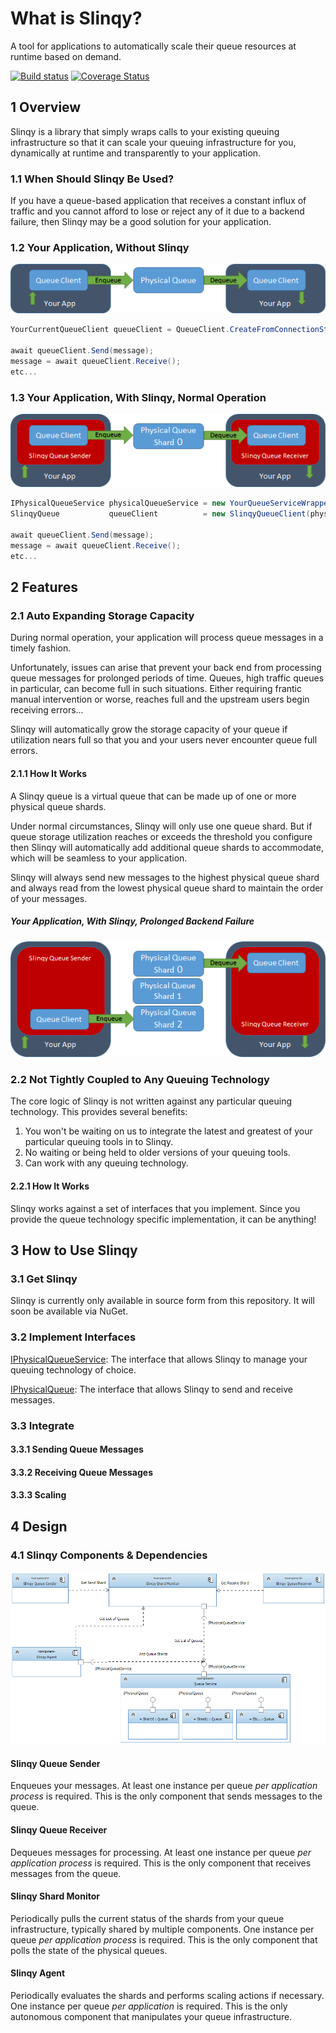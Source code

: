 # What is Slinqy?
A tool for applications to automatically scale their queue resources at runtime based on demand.

[![Build status](https://ci.appveyor.com/api/projects/status/3msjix5fdfe5u5fs?svg=true)](https://ci.appveyor.com/project/rakutensf-malex/slinqy)
[![Coverage Status](https://coveralls.io/repos/stealthlab/slinqy/badge.svg?branch=master&service=github)](https://coveralls.io/github/stealthlab/slinqy?branch=master)

## 1 Overview

Slinqy is a library that simply wraps calls to your existing queuing infrastructure so that it can scale your queuing infrastructure for you, dynamically at runtime and transparently to your application.

### 1.1 When Should Slinqy Be Used?

If you have a queue-based application that receives a constant influx of traffic and you cannot afford to lose or reject any of it due to a backend failure, then Slinqy may be a good solution for your application.

### 1.2 Your Application, Without Slinqy
![Without Slinqy](Docs/Images/your-application-without-slinqy.png "Without Slinqy")

```csharp
YourCurrentQueueClient queueClient = QueueClient.CreateFromConnectionString(connectionString, queueName);

await queueClient.Send(message);
message = await queueClient.Receive();
etc...
```

### 1.3 Your Application, With Slinqy, Normal Operation
![With Slinqy Normal](Docs/Images/your-application-with-slinqy-normal-operation.png "With Slinqy Normal")

```csharp
IPhysicalQueueService physicalQueueService = new YourQueueServiceWrapper(connectionString);
SlinqyQueue           queueClient          = new SlinqyQueueClient(physicalQueueService).Get(queueName);

await queueClient.Send(message);
message = await queueClient.Receive();
etc...
```

## 2 Features
### 2.1 Auto Expanding Storage Capacity

During normal operation, your application will process queue messages in a timely fashion.

Unfortunately, issues can arise that prevent your back end from processing queue messages for prolonged periods of time.
Queues, high traffic queues in particular, can become full in such situations.  Either requiring frantic manual intervention or worse,
reaches full and the upstream users begin receiving errors...

Slinqy will automatically grow the storage capacity of your queue if utilization nears full so that you and your users never encounter queue full errors.

#### 2.1.1 How It Works

A Slinqy queue is a virtual queue that can be made up of one or more physical queue shards.

Under normal circumstances, Slinqy will only use one queue shard.  But if queue storage utilization reaches or exceeds the threshold you configure then Slinqy will automatically add additional queue shards to accommodate, which will be seamless to your application.

Slinqy will always send new messages to the highest physical queue shard and always read from the lowest physical queue shard to maintain the order of your messages.

##### Your Application, With Slinqy, Prolonged Backend Failure
![With Slinqy Backend Failure](Docs/Images/your-application-with-slinqy-backend-failure.png "With Slinqy Backend Failure")

### 2.2 Not Tightly Coupled to Any Queuing Technology

The core logic of Slinqy is not written against any particular queuing technology.  This provides several benefits:

1. You won't be waiting on us to integrate the latest and greatest of your particular queuing tools in to Slinqy.
2. No waiting or being held to older versions of your queuing tools.
3. Can work with any queuing technology.

#### 2.2.1 How It Works

Slinqy works against a set of interfaces that you implement.  Since you provide the queue technology specific implementation, it can be anything!

## 3 How to Use Slinqy

### 3.1 Get Slinqy
Slinqy is currently only available in source form from this repository.  It will soon be available via NuGet.
### 3.2 Implement Interfaces
[IPhysicalQueueService](Source/Slinqy.Core/IPhysicalQueueService.cs): The interface that allows Slinqy to manage your queuing technology of choice.

[IPhysicalQueue](Source/Slinqy.Core/IPhysicalQueue.cs): The interface that allows Slinqy to send and receive messages.
### 3.3 Integrate
#### 3.3.1 Sending Queue Messages
#### 3.3.2 Receiving Queue Messages
#### 3.3.3 Scaling

## 4 Design

### 4.1 Slinqy Components & Dependencies

![Slinqy Components](Docs/Images/slinqy-components.png "Slinqy Components")

#### Slinqy Queue Sender

Enqueues your messages.  At least one instance per queue *per application process* is required.  This is the only component that sends messages to the queue.

#### Slinqy Queue Receiver

Dequeues messages for processing.  At least one instance per queue *per application process* is required.  This is the only component that receives messages from the queue.

#### Slinqy Shard Monitor

Periodically pulls the current status of the shards from your queue infrastructure, typically shared by multiple components.  One instance per queue *per application process* is required.  This is the only component that polls the state of the physical queues.

#### Slinqy Agent

Periodically evaluates the shards and performs scaling actions if necessary.  One instance per queue *per application* is required.  This is the only autonomous component that manipulates your queue infrastructure.